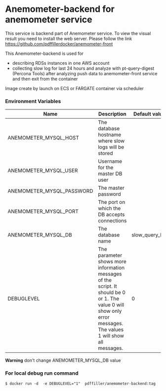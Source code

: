 # Anemometer-backend for anemometer service

This service is backend part of Anemometer service. 
To view the visual result you need to install the web server. Please follow the link  https://github.com/pdffillerdocker/anemometer-front

This Anemometer-backend  is used for 
- describing RDSs instances in one AWS account 
- collecting slow log for last 24 hours and analyze with  pt-query-digest (Percona Tools) after analyzing push data to anemometer-front service and then exit from the container

Image create by launch on ECS or FARGATE container via scheduler

### Environment Variables

|Name |  Description | Default value  |
| ------------ | ------------ | ------------ |
| ANEMOMETER_MYSQL_HOST  |The database hostname where slow logs will be stored  |   |
| ANEMOMETER_MYSQL_USER |  Username for the master DB user |   |
| ANEMOMETER_MYSQL_PASSWORD  | The master password  |   |
| ANEMOMETER_MYSQL_PORT   | The port on which the DB accepts connections  |   |
| ANEMOMETER_MYSQL_DB  | The database name |  slow_query_log |
| DEBUGLEVEL |The parameter shows more information messages of the script. It should be 0 or 1. The value 0 will show only error messages. The values 1 will show all messages.  | 0   |

**Warning** don't change ANEMOMETER_MYSQL_DB value

### For local debug run command 

`$ docker run -d  -e DEBUGLEVEL="1"  pdffiller/anemometer-backend:tag `